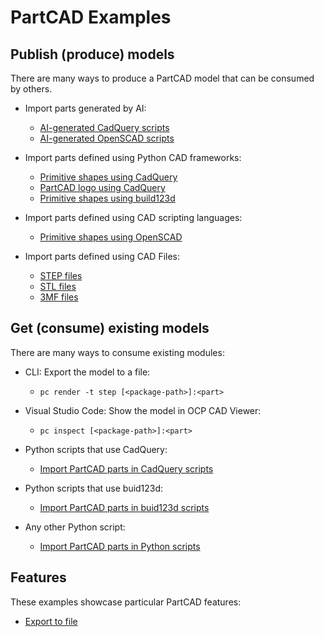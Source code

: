 # PartCAD Examples

## Publish (produce) models

There are many ways to produce a PartCAD model that can be consumed by others.

- Import parts generated by AI:
  - [AI-generated CadQuery scripts](./produce_part_ai_cadquery/)
  - [AI-generated OpenSCAD scripts](./produce_part_ai_openscad/)

- Import parts defined using Python CAD frameworks:
  - [Primitive shapes using CadQuery](./produce_part_cadquery_primitive/)
  - [PartCAD logo using CadQuery](./produce_part_cadquery_logo/)
  - [Primitive shapes using build123d](./produce_part_build123d_primitive/)

- Import parts defined using CAD scripting languages:
  - [Primitive shapes using OpenSCAD](./produce_part_openscad/)

- Import parts defined using CAD Files:
  - [STEP files](./produce_part_step/)
  - [STL files](./produce_part_stl/)
  - [3MF files](./produce_part_3mf/)

## Get (consume) existing models

There are many ways to consume existing modules:

- CLI: Export the model to a file:
  - `pc render -t step [<package-path>]:<part>`

- Visual Studio Code:  Show the model in OCP CAD Viewer:
  - `pc inspect [<package-path>]:<part>`

- Python scripts that use CadQuery:
  - [Import PartCAD parts in CadQuery scripts](./consume_cadquery/)

- Python scripts that use buid123d:
  - [Import PartCAD parts in buid123d scripts](./consume_build123d/)

- Any other Python script:
  - [Import PartCAD parts in Python scripts](./consume_standalone/)

## Features

These examples showcase particular PartCAD features:

- [Export to file](./feature_export)
